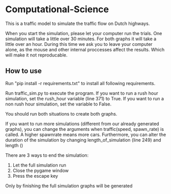 # Computational-Science

This is a traffic model to simulate the traffic flow on Dutch highways.

When you start the simulation, please let your computer run the trials.
One simulation will take a little over 30 minutes. For both graphs it will take a little over an hour. During this time we ask you to leave your computer alone, as the mouse and other internal proccesses affect the results. Which will make it not reproducable.


## How to use
Run "pip install -r requirements.txt" to install all following requirements.

Run traffic_sim.py to execute the program.
If you want to run a rush hour simulation, set the rush_hour variable (line 371) to True. If you want to run a non rush hour simulation, set the variable to False.

You should run both situations to create both graphs.

If you want to run more simulations (different from our already generated graphs), you can change the arguments when traffic(speed, spawn_rate) is called. A higher spawnrate means more cars. 
Furthermore, you can alter the duration of the simulation by changing length_of_simulation (line 249) and length ()


There are 3 ways to end the simulation:
1. Let the full simulation run
2. Close the pygame window 
3. Press the escape key

Only by finishing the full simulation graphs will be generated
